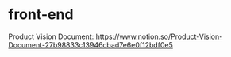 # front-end

Product Vision Document: https://www.notion.so/Product-Vision-Document-27b98833c13946cbad7e6e0f12bdf0e5
